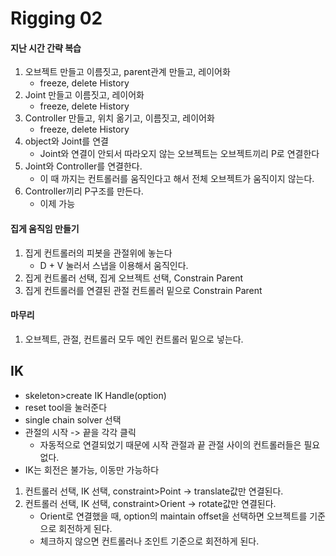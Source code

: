# Rigging 02

#### 지난 시간 간략 복습
1. 오브젝트 만들고 이름짓고, parent관계 만들고, 레이어화
    * freeze, delete History
1. Joint 만들고 이름짓고, 레이어화
    * freeze, delete History
1. Controller 만들고, 위치 옮기고, 이름짓고, 레이어화
    * freeze, delete History
1. object와 Joint를 연결
    * Joint와 연결이 안되서 따라오지 않는 오브젝트는 오브젝트끼리 P로 연결한다
1. Joint와 Controller를 연결한다.
    * 이 때 까지는 컨트롤러를 움직인다고 해서 전체 오브젝트가 움직이지 않는다.
1. Controller끼리 P구조를 만든다.
    * 이제 가능
    
    
#### 집게 움직임 만들기
1. 집게 컨트롤러의 피봇을 관절위에 놓는다
    * D + V 눌러서 스냅을 이용해서 움직인다.
1. 집게 컨트롤러 선택, 집게 오브젝트 선택, Constrain Parent
1. 집게 컨트롤러를 연결된 관절 컨트롤러 밑으로 Constrain Parent

#### 마무리
1. 오브젝트, 관절, 컨트롤러 모두 메인 컨트롤러 밑으로 넣는다.


## IK
  * skeleton>create IK Handle(option)
  * reset tool을 눌러준다
  * single chain solver 선택
  * 관절의 시작 -> 끝을 각각 클릭
    * 자동적으로 연결되었기 때문에 시작 관절과 끝 관절 사이의 컨트롤러들은 필요없다.
  * IK는 회전은 불가능, 이동만 가능하다
  
 
   1. 컨트롤러 선택, IK 선택, constraint>Point &rarr; translate값만 연결된다.
   1. 컨트롤러 선택, IK 선택, constraint>Orient &rarr; rotate값만 연결된다.
      * Orient로 연결했을 때, option의 maintain offset을 선택하면 오브젝트를 기준으로 회전하게 된다.
      * 체크하지 않으면 컨트롤러나 조인트 기준으로 회전하게 된다.
